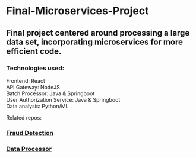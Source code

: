 # Final-Microservices-Project
<h2>Final project centered around processing a large data set, incorporating microservices for more efficient code.</h2>

<h3>Technologies used:</h3>

Frontend: React<br>
API Gateway: NodeJS<br>
Batch Processor: Java & Springboot<br>
User Authorization Service: Java & Springboot<br>
Data analysis: Python/ML<br>

Related repos:
<h3><a href="https://github.com/margueriteblair/Transaction-Fraud-Detection">Fraud Detection</a><br></h3>
<h3><a href="https://github.com/margueriteblair/Big-Data-Processor">Data Processor</a></h3>

